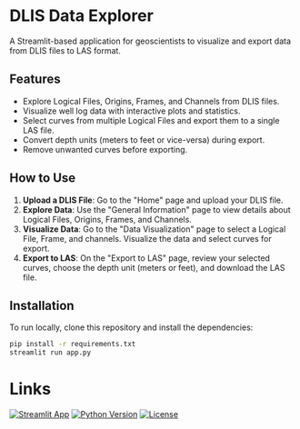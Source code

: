 # DLIS Data Explorer
 A Streamlit-based application for geoscientists to visualize and export data from DLIS files to LAS format.

## Features
- Explore Logical Files, Origins, Frames, and Channels from DLIS files.
- Visualize well log data with interactive plots and statistics.
- Select curves from multiple Logical Files and export them to a single LAS file.
- Convert depth units (meters to feet or vice-versa) during export.
- Remove unwanted curves before exporting.

## How to Use
1. **Upload a DLIS File**: Go to the "Home" page and upload your DLIS file.
2. **Explore Data**: Use the "General Information" page to view details about Logical Files, Origins, Frames, and Channels.
3. **Visualize Data**: Go to the "Data Visualization" page to select a Logical File, Frame, and channels. Visualize the data and select curves for export.
4. **Export to LAS**: On the "Export to LAS" page, review your selected curves, choose the depth unit (meters or feet), and download the LAS file.

## Installation
To run locally, clone this repository and install the dependencies:
```bash
pip install -r requirements.txt
streamlit run app.py
````

# Links

[![Streamlit App](https://static.streamlit.io/badges/streamlit_badge_black_white.svg)]([https://your-streamlit-app-url](https://dlis-data-explorer-xayxzoajcnaqzedrn8sqs8.streamlit.app/))
[![Python Version](https://img.shields.io/badge/python-3.8%2B-blue)](https://www.python.org/downloads/)
[![License](https://img.shields.io/badge/license-MIT-green)](LICENSE)
